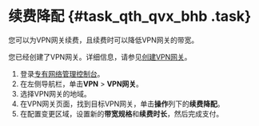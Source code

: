 # 续费降配 {#task_qth_qvx_bhb .task}

您可以为VPN网关续费，且续费时可以降低VPN网关的带宽。

您已经创建了VPN网关。详细信息，请参见[创建VPN网关](cn.zh-CN/用户指南/管理VPN网关/创建VPN网关.md#)。

1.  登录[专有网络管理控制台](https://vpcnext.console.aliyun.com/nat/)。
2.  在左侧导航栏，单击**VPN** \> **VPN网关**。
3.  选择VPN网关的地域。
4.  在VPN网关页面，找到目标VPN网关，单击**操作**列下的**续费降配**。
5.  在配置变更区域，设置新的**带宽规格**和**续费时长**，然后完成支付。

